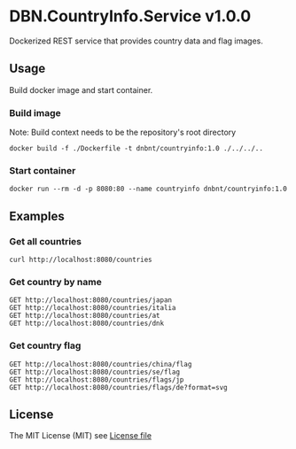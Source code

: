 # DBN.CountryInfo.Service v1.0.0
Dockerized REST service that provides country data and flag images.

## Usage

Build docker image and start container.

### Build image
Note: Build context needs to be the repository's root directory
```
docker build -f ./Dockerfile -t dnbnt/countryinfo:1.0 ./../../..
```

### Start container
```
docker run --rm -d -p 8080:80 --name countryinfo dnbnt/countryinfo:1.0
```

## Examples

### Get all countries
```
curl http://localhost:8080/countries
```

### Get country by name
```
GET http://localhost:8080/countries/japan
GET http://localhost:8080/countries/italia
GET http://localhost:8080/countries/at
GET http://localhost:8080/countries/dnk
```

### Get country flag

```
GET http://localhost:8080/countries/china/flag
GET http://localhost:8080/countries/se/flag
GET http://localhost:8080/countries/flags/jp
GET http://localhost:8080/countries/flags/de?format=svg
```

## License

The MIT License (MIT) see [License file](https://github.com/dnbnt/countryinfo/LICENSE)